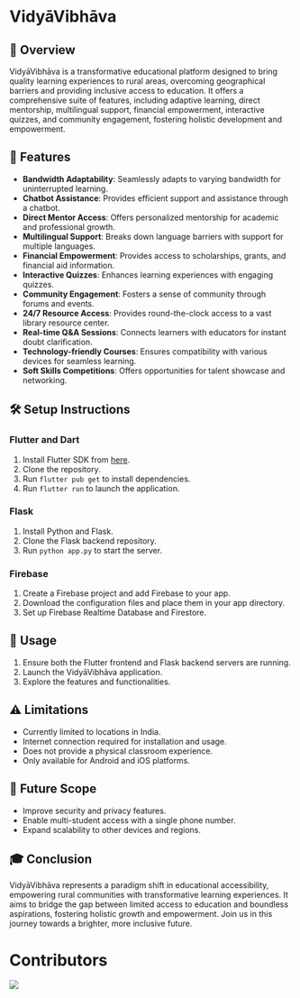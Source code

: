 # VidyāVibhāva

## 🌟 Overview

VidyāVibhāva is a transformative educational platform designed to bring quality learning experiences to rural areas, overcoming geographical barriers and providing inclusive access to education. It offers a comprehensive suite of features, including adaptive learning, direct mentorship, multilingual support, financial empowerment, interactive quizzes, and community engagement, fostering holistic development and empowerment.

## 🚀 Features

- **Bandwidth Adaptability**: Seamlessly adapts to varying bandwidth for uninterrupted learning.
- **Chatbot Assistance**: Provides efficient support and assistance through a chatbot.
- **Direct Mentor Access**: Offers personalized mentorship for academic and professional growth.
- **Multilingual Support**: Breaks down language barriers with support for multiple languages.
- **Financial Empowerment**: Provides access to scholarships, grants, and financial aid information.
- **Interactive Quizzes**: Enhances learning experiences with engaging quizzes.
- **Community Engagement**: Fosters a sense of community through forums and events.
- **24/7 Resource Access**: Provides round-the-clock access to a vast library resource center.
- **Real-time Q&A Sessions**: Connects learners with educators for instant doubt clarification.
- **Technology-friendly Courses**: Ensures compatibility with various devices for seamless learning.
- **Soft Skills Competitions**: Offers opportunities for talent showcase and networking.

## 🛠 Setup Instructions

### Flutter and Dart

1. Install Flutter SDK from [here](https://flutter.dev/docs/get-started/install).
2. Clone the repository.
3. Run `flutter pub get` to install dependencies.
4. Run `flutter run` to launch the application.

### Flask

1. Install Python and Flask.
2. Clone the Flask backend repository.
3. Run `python app.py` to start the server.

### Firebase

1. Create a Firebase project and add Firebase to your app.
2. Download the configuration files and place them in your app directory.
3. Set up Firebase Realtime Database and Firestore.

## 🚀 Usage

1. Ensure both the Flutter frontend and Flask backend servers are running.
2. Launch the VidyāVibhāva application.
3. Explore the features and functionalities.

## ⚠️ Limitations

- Currently limited to locations in India.
- Internet connection required for installation and usage.
- Does not provide a physical classroom experience.
- Only available for Android and iOS platforms.

## 🔮 Future Scope

- Improve security and privacy features.
- Enable multi-student access with a single phone number.
- Expand scalability to other devices and regions.

## 🎓 Conclusion

VidyāVibhāva represents a paradigm shift in educational accessibility, empowering rural communities with transformative learning experiences. It aims to bridge the gap between limited access to education and boundless aspirations, fostering holistic growth and empowerment. Join us in this journey towards a brighter, more inclusive future.


# Contributors

<p align="start">
  <a  href="https://github.com/jainambarbhaya1509/Smart-Education/graphs/contributors">
    <img src="https://contrib.rocks/image?repo=jainambarbhaya1509/Smart-Education"/>
  </a>
</p>


